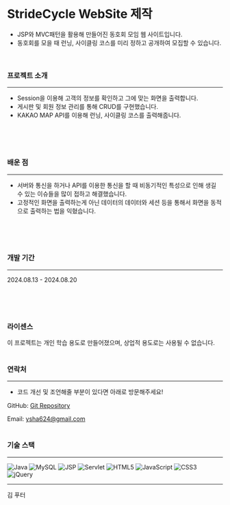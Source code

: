 # StrideCycle WebSite 제작

- JSP와 MVC패턴을 활용해 만들어진 동호회 모임 웹 사이트입니다.
- 동호회를 모을 때 런닝, 사이클링 코스를 미리 정하고 공개하여 모집할 수 있습니다.
<br>

### 프로젝트 소개
---
- Session을 이용해 고객의 정보를 확인하고 그에 맞는 화면을 출력합니다.
- 게시판 및 회원 정보 관리를 통해 CRUD를 구현했습니다.
- KAKAO MAP API를 이용해 런닝, 사이클링 코스를 출력해줍니다.

<br><br><br>
### 배운 점
---
- 서버와 통신을 하거나 API를 이용한 통신을 할 때 비동기적인 특성으로 인해 생길 수 있는 이슈들을 많이 접하고 해결했습니다.
- 고정적인 화면을 출력하는게 아닌 데이터의 데이터와 세션 등을 통해서 화면을 동적으로 출력하는 법을 익혔습니다.
  
<br><br><br>
### 개발 기간
---
2024.08.13 - 2024.08.20



<br><br><br>
### 라이센스
이 프로젝트는 개인 학습 용도로 만들어졌으며, 상업적 용도로는 사용될 수 없습니다.
<br><br>
### 연락처
---
- 코드 개선 및 조언해줄 부분이 있다면 아래로 방문해주세요!

GitHub: [Git Repository](https://github.com/YSLennon/)

Email: ysha624@gmail.com
<br><br>
### 기술 스택
---
![Java](https://img.shields.io/badge/java-%23ED8B00.svg?style=for-the-badge&logo=openjdk&logoColor=white)
![MySQL](https://img.shields.io/badge/mysql-4479A1.svg?style=for-the-badge&logo=mysql&logoColor=white)
![JSP](https://img.shields.io/badge/JSP-123456?style=for-the-badge&logoColor=white)
![Servlet](https://img.shields.io/badge/SERVLET-000000?style=for-the-badge&logoColor=white)
![HTML5](https://img.shields.io/badge/html5-%23E34F26.svg?style=for-the-badge&logo=html5&logoColor=white)
![JavaScript](https://img.shields.io/badge/javascript-%23323330.svg?style=for-the-badge&logo=javascript&logoColor=%23F7DF1E)
![CSS3](https://img.shields.io/badge/css3-%231572B6.svg?style=for-the-badge&logo=css3&logoColor=white)
![jQuery](https://img.shields.io/badge/jquery-%230769AD.svg?style=for-the-badge&logo=jquery&logoColor=white)


---

김 푸터


